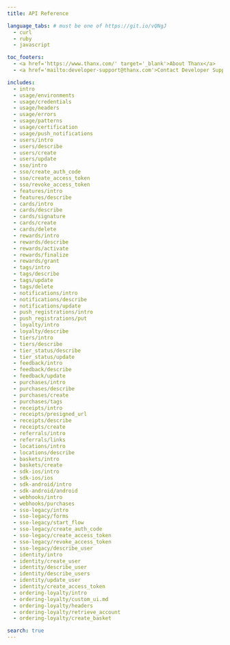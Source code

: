```yaml
---
title: API Reference

language_tabs: # must be one of https://git.io/vQNgJ
  - curl
  - ruby
  - javascript

toc_footers:
  - <a href='https://www.thanx.com/' target='_blank'>About Thanx</a>
  - <a href='mailto:developer-support@thanx.com'>Contact Developer Support</a>

includes:
  - intro
  - usage/environments
  - usage/credentials
  - usage/headers
  - usage/errors
  - usage/patterns
  - usage/certification
  - usage/push_notifications
  - users/intro
  - users/describe
  - users/create
  - users/update
  - sso/intro
  - sso/create_auth_code
  - sso/create_access_token
  - sso/revoke_access_token
  - features/intro
  - features/describe
  - cards/intro
  - cards/describe
  - cards/signature
  - cards/create
  - cards/delete
  - rewards/intro
  - rewards/describe
  - rewards/activate
  - rewards/finalize
  - rewards/grant
  - tags/intro
  - tags/describe
  - tags/update
  - tags/delete
  - notifications/intro
  - notifications/describe
  - notifications/update
  - push_registrations/intro
  - push_registrations/put
  - loyalty/intro
  - loyalty/describe
  - tiers/intro
  - tiers/describe
  - tier_status/describe
  - tier_status/update
  - feedback/intro
  - feedback/describe
  - feedback/update
  - purchases/intro
  - purchases/describe
  - purchases/create
  - purchases/tags
  - receipts/intro
  - receipts/presigned_url
  - receipts/describe
  - receipts/create
  - referrals/intro
  - referrals/links
  - locations/intro
  - locations/describe
  - baskets/intro
  - baskets/create
  - sdk-ios/intro
  - sdk-ios/ios
  - sdk-android/intro
  - sdk-android/android
  - webhooks/intro
  - webhooks/purchases
  - sso-legacy/intro
  - sso-legacy/forms
  - sso-legacy/start_flow
  - sso-legacy/create_auth_code
  - sso-legacy/create_access_token
  - sso-legacy/revoke_access_token
  - sso-legacy/describe_user
  - identity/intro
  - identity/create_user
  - identity/describe_user
  - identity/describe_users
  - identity/update_user
  - identity/create_access_token
  - ordering-loyalty/intro
  - ordering-loyalty/custom_ui.md
  - ordering-loyalty/headers
  - ordering-loyalty/retrieve_account
  - ordering-loyalty/create_basket

search: true
---
```


